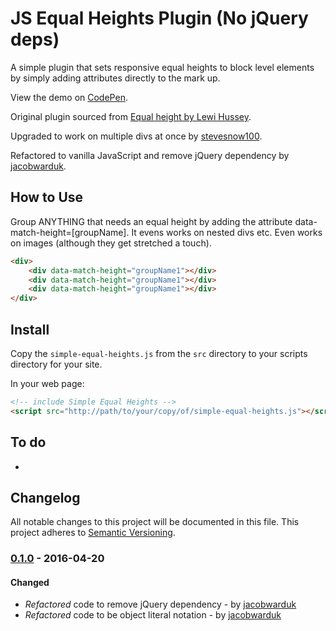 # JS Equal Heights Plugin (No jQuery deps)

A simple plugin that sets responsive equal heights to block level elements by simply adding attributes directly to the mark up.

View the demo on [CodePen](http://codepen.io/jacobwarduk/pen/pbEZav).

Original plugin sourced from [Equal height by Lewi Hussey](http://codepen.io/Lewitje/pen/YybQEP).

Upgraded to work on multiple divs at once by [stevesnow100](https://github.com/stevesnow100).

Refactored to vanilla JavaScript and remove jQuery dependency by [jacobwarduk](https://github.com/jacobwarduk).


## How to Use
Group ANYTHING that needs an equal height by adding the attribute data-match-height=[groupName].
It evens works on nested divs etc. Even works on images (although they get stretched a touch).

```html
<div>
    <div data-match-height="groupName1"></div>
    <div data-match-height="groupName1"></div>
    <div data-match-height="groupName1"></div>
</div>
```

## Install
Copy the `simple-equal-heights.js` from the `src` directory to your scripts directory for your site.

In your web page:
```html
<!-- include Simple Equal Heights -->
<script src="http://path/to/your/copy/of/simple-equal-heights.js"></script>
```

## To do
 -

## Changelog
All notable changes to this project will be documented in this file.
This project adheres to [Semantic Versioning](http://semver.org).


### [0.1.0]() - 2016-04-20
#### Changed
 - *Refactored* code to remove jQuery dependency - by [jacobwarduk](https://github.com/jacobwarduk)
 - *Refactored* code to be object literal notation - by [jacobwarduk](https://github.com/jacobwarduk)
